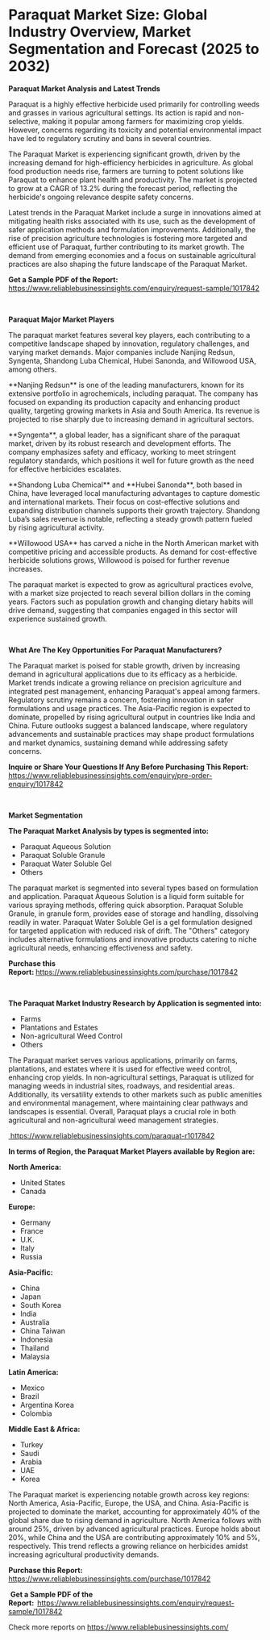 <p><h1>Paraquat Market Size: Global Industry Overview, Market Segmentation and Forecast (2025 to 2032)</h1></p><p><strong>Paraquat Market Analysis and Latest Trends</strong></p>
<p><p>Paraquat is a highly effective herbicide used primarily for controlling weeds and grasses in various agricultural settings. Its action is rapid and non-selective, making it popular among farmers for maximizing crop yields. However, concerns regarding its toxicity and potential environmental impact have led to regulatory scrutiny and bans in several countries.</p><p>The Paraquat Market is experiencing significant growth, driven by the increasing demand for high-efficiency herbicides in agriculture. As global food production needs rise, farmers are turning to potent solutions like Paraquat to enhance plant health and productivity. The market is projected to grow at a CAGR of 13.2% during the forecast period, reflecting the herbicide's ongoing relevance despite safety concerns.</p><p>Latest trends in the Paraquat Market include a surge in innovations aimed at mitigating health risks associated with its use, such as the development of safer application methods and formulation improvements. Additionally, the rise of precision agriculture technologies is fostering more targeted and efficient use of Paraquat, further contributing to its market growth. The demand from emerging economies and a focus on sustainable agricultural practices are also shaping the future landscape of the Paraquat Market.</p></p>
<p><strong>Get a Sample PDF of the Report:&nbsp;</strong> <a href="https://www.reliablebusinessinsights.com/enquiry/request-sample/1017842?utm_campaign=3113&utm_medium=2&utm_source=Github&utm_content=ia&utm_term=30032025&utm_id=paraquat">https://www.reliablebusinessinsights.com/enquiry/request-sample/1017842</a></p>
<p>&nbsp;</p>
<p><strong>Paraquat Major Market Players</strong></p>
<p><p>The paraquat market features several key players, each contributing to a competitive landscape shaped by innovation, regulatory challenges, and varying market demands. Major companies include Nanjing Redsun, Syngenta, Shandong Luba Chemical, Hubei Sanonda, and Willowood USA, among others.</p><p>**Nanjing Redsun** is one of the leading manufacturers, known for its extensive portfolio in agrochemicals, including paraquat. The company has focused on expanding its production capacity and enhancing product quality, targeting growing markets in Asia and South America. Its revenue is projected to rise sharply due to increasing demand in agricultural sectors.</p><p>**Syngenta**, a global leader, has a significant share of the paraquat market, driven by its robust research and development efforts. The company emphasizes safety and efficacy, working to meet stringent regulatory standards, which positions it well for future growth as the need for effective herbicides escalates.</p><p>**Shandong Luba Chemical** and **Hubei Sanonda**, both based in China, have leveraged local manufacturing advantages to capture domestic and international markets. Their focus on cost-effective solutions and expanding distribution channels supports their growth trajectory. Shandong Luba’s sales revenue is notable, reflecting a steady growth pattern fueled by rising agricultural activity.</p><p>**Willowood USA** has carved a niche in the North American market with competitive pricing and accessible products. As demand for cost-effective herbicide solutions grows, Willowood is poised for further revenue increases.</p><p>The paraquat market is expected to grow as agricultural practices evolve, with a market size projected to reach several billion dollars in the coming years. Factors such as population growth and changing dietary habits will drive demand, suggesting that companies engaged in this sector will experience sustained growth.</p></p>
<p>&nbsp;</p>
<p><strong>What Are The Key Opportunities For Paraquat Manufacturers?</strong></p>
<p><p>The Paraquat market is poised for stable growth, driven by increasing demand in agricultural applications due to its efficacy as a herbicide. Market trends indicate a growing reliance on precision agriculture and integrated pest management, enhancing Paraquat's appeal among farmers. Regulatory scrutiny remains a concern, fostering innovation in safer formulations and usage practices. The Asia-Pacific region is expected to dominate, propelled by rising agricultural output in countries like India and China. Future outlooks suggest a balanced landscape, where regulatory advancements and sustainable practices may shape product formulations and market dynamics, sustaining demand while addressing safety concerns.</p></p>
<p><strong>Inquire or Share Your Questions If Any Before Purchasing This Report:</strong> <a href="https://www.reliablebusinessinsights.com/enquiry/pre-order-enquiry/1017842?utm_campaign=3113&utm_medium=2&utm_source=Github&utm_content=ia&utm_term=30032025&utm_id=paraquat">https://www.reliablebusinessinsights.com/enquiry/pre-order-enquiry/1017842</a></p>
<p>&nbsp;</p>
<p><strong>Market Segmentation</strong></p>
<p><strong>The Paraquat Market Analysis by types is segmented into:</strong></p>
<p><ul><li>Paraquat Aqueous Solution</li><li>Paraquat Soluble Granule</li><li>Paraquat Water Soluble Gel</li><li>Others</li></ul></p>
<p><p>The paraquat market is segmented into several types based on formulation and application. Paraquat Aqueous Solution is a liquid form suitable for various spraying methods, offering quick absorption. Paraquat Soluble Granule, in granule form, provides ease of storage and handling, dissolving readily in water. Paraquat Water Soluble Gel is a gel formulation designed for targeted application with reduced risk of drift. The "Others" category includes alternative formulations and innovative products catering to niche agricultural needs, enhancing effectiveness and safety.</p></p>
<p><strong>Purchase this Report:&nbsp;</strong><a href="https://www.reliablebusinessinsights.com/purchase/1017842?utm_campaign=3113&utm_medium=2&utm_source=Github&utm_content=ia&utm_term=30032025&utm_id=paraquat">https://www.reliablebusinessinsights.com/purchase/1017842</a></p>
<p>&nbsp;</p>
<p><strong>The Paraquat Market Industry Research by Application is segmented into:</strong></p>
<p><ul><li>Farms</li><li>Plantations and Estates</li><li>Non-agricultural Weed Control</li><li>Others</li></ul></p>
<p><p>The Paraquat market serves various applications, primarily on farms, plantations, and estates where it is used for effective weed control, enhancing crop yields. In non-agricultural settings, Paraquat is utilized for managing weeds in industrial sites, roadways, and residential areas. Additionally, its versatility extends to other markets such as public amenities and environmental management, where maintaining clear pathways and landscapes is essential. Overall, Paraquat plays a crucial role in both agricultural and non-agricultural weed management strategies.</p></p>
<p><a href="https://www.reliablebusinessinsights.com/paraquat-r1017842?utm_campaign=3113&utm_medium=2&utm_source=Github&utm_content=ia&utm_term=30032025&utm_id=paraquat">&nbsp;https://www.reliablebusinessinsights.com/paraquat-r1017842</a></p>
<p><strong>In terms of Region, the Paraquat Market Players available by Region are:</strong></p>
<p>
    <p> <strong> North America: </strong>
        <ul>
            <li>United States</li>
            <li>Canada</li>
        </ul>
        </p> 
    <p> <strong> Europe: </strong>
        <ul>
            <li>Germany</li>
            <li>France</li>
            <li>U.K.</li>
            <li>Italy</li>
            <li>Russia</li>
        </ul>
        </p> 
    <p> <strong> Asia-Pacific: </strong>
        <ul>
            <li>China</li>
            <li>Japan</li>
            <li>South Korea</li>
            <li>India</li>
            <li>Australia</li>
            <li>China Taiwan</li>
            <li>Indonesia</li>
            <li>Thailand</li>
            <li>Malaysia</li>
        </ul>
        </p> 
    <p> <strong> Latin America: </strong>
        <ul>
            <li>Mexico</li>
            <li>Brazil</li>
            <li>Argentina Korea</li>
            <li>Colombia</li>
        </ul>
        </p> 
    <p> <strong> Middle East & Africa: </strong>
        <ul>
            <li>Turkey</li>
            <li>Saudi</li>
            <li>Arabia</li>
            <li>UAE</li>
            <li>Korea</li>
        </ul>
    </p>
    </p>
<p><p>The Paraquat market is experiencing notable growth across key regions: North America, Asia-Pacific, Europe, the USA, and China. Asia-Pacific is projected to dominate the market, accounting for approximately 40% of the global share due to rising demand in agriculture. North America follows with around 25%, driven by advanced agricultural practices. Europe holds about 20%, while China and the USA are contributing approximately 10% and 5%, respectively. This trend reflects a growing reliance on herbicides amidst increasing agricultural productivity demands.</p></p>
<p><strong>Purchase this Report: </strong><a href="https://www.reliablebusinessinsights.com/purchase/1017842?utm_campaign=3113&utm_medium=2&utm_source=Github&utm_content=ia&utm_term=30032025&utm_id=paraquat">https://www.reliablebusinessinsights.com/purchase/1017842</a></p>
<p>&nbsp;<strong>Get a Sample PDF of the Report:&nbsp;&nbsp;</strong><a href="https://www.reliablebusinessinsights.com/enquiry/request-sample/1017842?utm_campaign=3113&utm_medium=2&utm_source=Github&utm_content=ia&utm_term=30032025&utm_id=paraquat">https://www.reliablebusinessinsights.com/enquiry/request-sample/1017842</a></p>
<p><strong></strong></p>
<p>Check more reports on <a href="https://www.reliablebusinessinsights.com/?utm_campaign=3113&utm_medium=2&utm_source=Github&utm_content=ia&utm_term=30032025&utm_id=paraquat">https://www.reliablebusinessinsights.com/</a></p>